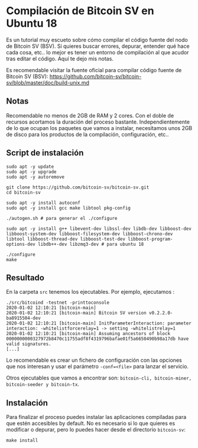 # Compilación de Bitcoin SV en Ubuntu 18

Es un tutorial muy escueto sobre cómo compilar el código fuente del nodo de Bitcoin SV (BSV). Si quieres buscar errores, depurar, entender qué hace cada cosa, etc.. lo mejor es tener un entorno de compilación al que acudor tras editar el código. Aquí te dejo mis notas.

Es recomendable visitar la fuente oficial para compilar código fuente de Bitcoin SV (BSV): https://github.com/bitcoin-sv/bitcoin-sv/blob/master/doc/build-unix.md

## Notas

Recomendable no menos de 2GB de RAM y 2 cores. Con el doble de recursos acortamos la duración del proceso bastante. Independientemente de lo que ocupan los paquetes que vamos a instalar, necesitamos unos 2GB de disco para los productos de la compilación, configuración, etc..


## Script de instalación 


```
sudo apt -y update
sudo apt -y upgrade
sudo apt -y autoremove

git clone https://github.com/bitcoin-sv/bitcoin-sv.git
cd bitcoin-sv

sudo apt -y install autoconf
sudo apt -y install gcc make libtool pkg-config

./autogen.sh # para generar el ./configure

sudo apt -y install g++ libevent-dev libssl-dev libdb-dev libboost-dev libboost-system-dev libboost-filesystem-dev libboost-chrono-dev libtool libboost-thread-dev libboost-test-dev libboost-program-options-dev libdb++-dev libzmq3-dev # para ubuntu 18

./configure
make
```


## Resultado
En la carpeta ```src``` tenemos los ejecutables. Por ejemplo, ejecutamos :


```
./src/bitcoind -testnet -printtoconsole
2020-01-02 12:10:21 [bitcoin-main] 
2020-01-02 12:10:21 [bitcoin-main] Bitcoin SV version v0.2.2.0-ba8915504-dev
2020-01-02 12:10:21 [bitcoin-main] InitParameterInteraction: parameter interaction: -whitelistforcerelay=1 -> setting -whitelistrelay=1
2020-01-02 12:10:21 [bitcoin-main] Assuming ancestors of block 0000000000327972b8470c11755adf8f4319796bafae01f5a6650490b98a17db have valid signatures.
[...]
```

Lo recomendable es crear un fichero de configuración con las opciones que nos interesan y usar el parámetro ```-conf=<file>``` para lanzar el servicio.

Otros ejecutables que vamos a encontrar son: ```bitcoin-cli, bitcoin-miner, bitcoin-seeder y bitcoin-tx```.



## Instalación 
Para finalizar el proceso puedes instalar las aplicaciones compiladas para que estén accesibles by default. No es necesario si lo que quieres es modificar o depurar, pero lo puedes hacer desde el directorio ```bitcoin-sv```:

 ```
 make install
 ```
 


